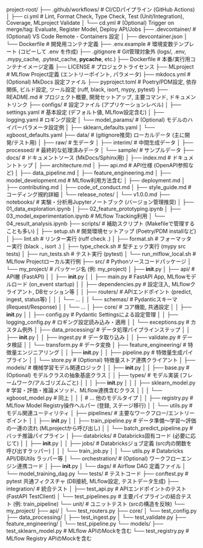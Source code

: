 project-root/
├── .github/workflows/          # CI/CDパイプライン (GitHub Actions)
│   ├── ci.yml                  # Lint, Format Check, Type Check, Test (Unit/Integration), Coverage, MLproject Validate
│   └── cd.yml                  # (Optional) Trigger on merge/tag: Evaluate, Register Model, Deploy API/Jobs
├── .devcontainer/              # (Optional) VS Code Remote - Containers 設定
│   ├── devcontainer.json
│   └── Dockerfile              # 開発用コンテナ定義
├── .env.example                # 環境変数テンプレート (コピーして .env を作成)
├── .gitignore                  # Git管理対象外 (logs/, .env, .mypy_cache, .pytest_cache, __pycache__, etc.)
├── Dockerfile                  # 本番/実行用コンテナイメージ定義
├── LICENSE                     # プロジェクトライセンス
├── MLproject                   # MLflow Project定義 (エントリーポイント, パラメータ)
├── mkdocs.yml                  # (Optional) MkDocs 設定ファイル
├── pyproject.toml              # Poetry/PDM設定, 依存関係, ビルド設定, ツール設定 (ruff, black, isort, mypy, pytest)
├── README.md                   # プロジェクト概要, 開発セットアップ, 主要コマンド, ドキュメントリンク
├── configs/                    # 設定ファイル (アプリケーションレベル)
│   ├── settings.yaml           # 基本設定 (デフォルト値, MLflow設定含む)
│   ├── logging.yaml            # ロギング設定
│   └── model_params/           # (Optional) モデルのハイパーパラメータ設定例
│       ├── sklearn_defaults.yaml
│       └── xgboost_defaults.yaml
├── data/                       # (gitignore推奨) ローカルデータ (主に開発/テスト用)
│   ├── raw/                    # 生データ
│   ├── interim/                # 中間生成データ
│   ├── processed/              # 最終的な処理済みデータ
│   └── sample/                 # サンプルデータ
├── docs/                       # ドキュメントソース (MkDocs/Sphinx用)
│   ├── index.md                # ドキュメントトップ
│   ├── architecture.md
│   ├── api.md                  # API仕様 (OpenAPI参照など)
│   ├── data_pipeline.md
│   ├── feature_engineering.md
│   ├── model_development.md    # MLflow利用方法含む
│   ├── deployment.md
│   ├── contributing.md
│   ├── code_of_conduct.md
│   ├── style_guide.md          # コーディング規約詳細
│   └── release_notes/
│       └── v1.0.0.md
├── notebooks/                  # 実験・分析用Jupyterノートブック (バージョン管理推奨)
│   ├── 01_data_exploration.ipynb
│   ├── 02_feature_prototyping.ipynb
│   ├── 03_model_experimentation.ipynb # MLflow Tracking利用
│   └── 04_result_analysis.ipynb
├── scripts/                    # 補助スクリプト (Makefileで管理することも多い)
│   ├── setup.sh                # 開発環境セットアップ (Poetry/PDM installなど)
│   ├── lint.sh                 # リンター実行 (ruff check .)
│   ├── format.sh               # フォーマッター実行 (black ., isort .)
│   ├── type_check.sh           # 型チェック実行 (mypy src tests)
│   ├── run_tests.sh            # テスト実行 (pytest)
│   └── run_mlflow_local.sh     # MLflow Projectローカル実行例
├── src/                        # Pythonソースコードパッケージ
│   └── my_project/             # パッケージ名 (例: my_project)
│       ├── __init__.py
│       ├── api/                # API層 (FastAPI)
│       │   ├── __init__.py
│       │   ├── main.py         # FastAPI App, MLflowモデルロード (on_event startup)
│       │   ├── dependencies.py # 設定注入, MLflowクライアント, DBセッション等
│       │   ├── routers/        # APIエンドポイント (predict, ingest, status等)
│       │   │   └── ...
│       │   └── schemas/        # Pydanticスキーマ (Request/Response)
│       │       └── ...
│       ├── core/               # コア機能, 共通設定
│       │   ├── __init__.py
│       │   ├── config.py       # Pydantic Settingsによる設定管理
│       │   ├── logging_config.py # ロギング設定読み込み・適用
│       │   └── exceptions.py   # カスタム例外
│       ├── data_processing/    # データ処理パイプラインステップ
│       │   ├── __init__.py
│       │   ├── ingest.py       # データ取り込み
│       │   ├── validate.py     # データ検証
│       │   └── transform.py    # データ変換
│       ├── feature_engineering/ # 特徴量エンジニアリング
│       │   ├── __init__.py
│       │   ├── pipeline.py     # 特徴量生成パイプライン
│       │   └── store.py        # (Optional) 特徴量ストア連携クライアント
│       ├── models/             # 機械学習モデル関連ロジック
│       │   ├── __init__.py
│       │   ├── base.py         # (Optional) モデルクラスの抽象基底クラス
│       │   ├── types/          # モデル実装 (フレームワーク/アルゴリズムごと)
│       │   │   ├── __init__.py
│       │   │   ├── sklearn_model.py # 学習・評価・推論メソッド、MLflow連携含むクラス
│       │   │   └── xgboost_model.py # 同上
│       │   │   # ... 他のモデルタイプ
│       │   ├── registry.py     # MLflow Model Registry操作ヘルパー (登録, ステージ移行)
│       │   └── utils.py        # モデル関連ユーティリティ
│       ├── pipelines/          # 主要なワークフロー/エントリーポイント
│       │   ├── __init__.py
│       │   ├── train_pipeline.py # データ準備〜学習〜評価の一連の流れ (MLprojectから呼び出し)
│       │   └── batch_predict_pipeline.py # バッチ推論パイプライン
│       ├── databricks/         # Databricks固有コード (必要に応じて)
│       │   ├── __init__.py
│       │   ├── jobs/           # Databricksジョブ定義 (src内の関数を呼び出すラッパー)
│       │   │   └── train_job.py
│       │   └── utils.py        # Databricks API/DBUtils ラッパー等
│       └── orchestration/      # (Optional) ワークフローエンジン連携コード
│           ├── __init__.py
│           └── dags/           # Airflow DAG 定義ファイル
│               └── model_training_dag.py
└── tests/                      # テストコード
    ├── conftest.py             # pytest 共通フィクスチャ (DB接続, MLflow設定, テストデータ生成)
    ├── integration/            # 統合テスト
    │   ├── test_api.py         # APIエンドポイントのテスト (FastAPI TestClient)
    │   └── test_pipelines.py   # 主要パイプラインの結合テスト (例: train_pipeline)
    └── unit/                   # ユニットテスト (srcの構造を反映)
        └── my_project/
            ├── api/
            │   └── test_routers.py
            ├── core/
            │   └── test_config.py
            ├── data_processing/
            │   ├── test_ingest.py
            │   └── test_validate.py
            ├── feature_engineering/
            │   └── test_pipeline.py
            └── models/
                ├── test_sklearn_model.py # MLflow APIのMockを含む
                └── test_registry.py      # MLflow Registry APIのMockを含む
